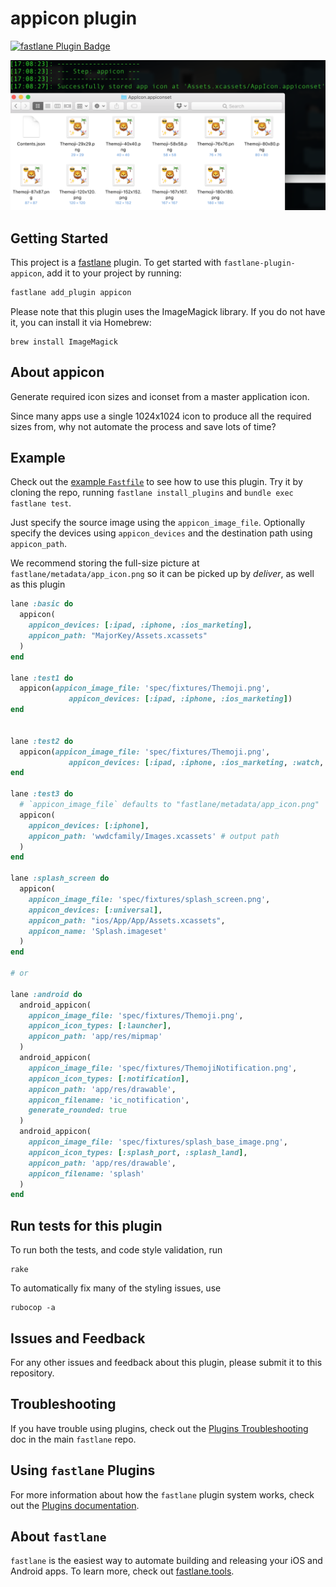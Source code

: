 # appicon plugin

[![fastlane Plugin Badge](https://rawcdn.githack.com/fastlane/fastlane/master/fastlane/assets/plugin-badge.svg)](https://rubygems.org/gems/fastlane-plugin-appicon)

![Demo image](demo.png)

## Getting Started

This project is a [fastlane](https://github.com/fastlane/fastlane) plugin. To get started with `fastlane-plugin-appicon`, add it to your project by running:

```bash
fastlane add_plugin appicon
```

Please note that this plugin uses the ImageMagick library. If you do not have it, you can install it via Homebrew:

```
brew install ImageMagick
```

## About appicon

Generate required icon sizes and iconset from a master application icon.

Since many apps use a single 1024x1024 icon to produce all the required sizes from, why not automate the process and save lots of time?

## Example

Check out the [example `Fastfile`](fastlane/Fastfile) to see how to use this plugin. Try it by cloning the repo, running `fastlane install_plugins` and `bundle exec fastlane test`.

Just specify the source image using the `appicon_image_file`. Optionally specify the devices using `appicon_devices` and the destination path using `appicon_path`.

We recommend storing the full-size picture at `fastlane/metadata/app_icon.png` so it can be picked up by _deliver_, as well as this plugin

```ruby
lane :basic do
  appicon(
    appicon_devices: [:ipad, :iphone, :ios_marketing],
    appicon_path: "MajorKey/Assets.xcassets"
  )
end

lane :test1 do
  appicon(appicon_image_file: 'spec/fixtures/Themoji.png',
             appicon_devices: [:ipad, :iphone, :ios_marketing])
end


lane :test2 do
  appicon(appicon_image_file: 'spec/fixtures/Themoji.png',
             appicon_devices: [:ipad, :iphone, :ios_marketing, :watch, :watch_marketing])
end

lane :test3 do
  # `appicon_image_file` defaults to "fastlane/metadata/app_icon.png"
  appicon(
    appicon_devices: [:iphone],
    appicon_path: 'wwdcfamily/Images.xcassets' # output path
  )
end

lane :splash_screen do
  appicon(
    appicon_image_file: 'spec/fixtures/splash_screen.png',
    appicon_devices: [:universal],
    appicon_path: "ios/App/App/Assets.xcassets",
    appicon_name: 'Splash.imageset'
  )
end

# or

lane :android do
  android_appicon(
    appicon_image_file: 'spec/fixtures/Themoji.png',
    appicon_icon_types: [:launcher],
    appicon_path: 'app/res/mipmap'
  )
  android_appicon(
    appicon_image_file: 'spec/fixtures/ThemojiNotification.png',
    appicon_icon_types: [:notification],
    appicon_path: 'app/res/drawable',
    appicon_filename: 'ic_notification',
    generate_rounded: true
  )
  android_appicon(
    appicon_image_file: 'spec/fixtures/splash_base_image.png',
    appicon_icon_types: [:splash_port, :splash_land],
    appicon_path: 'app/res/drawable',
    appicon_filename: 'splash'
  )
end
```

## Run tests for this plugin

To run both the tests, and code style validation, run

```
rake
```

To automatically fix many of the styling issues, use
```
rubocop -a
```

## Issues and Feedback

For any other issues and feedback about this plugin, please submit it to this repository.

## Troubleshooting

If you have trouble using plugins, check out the [Plugins Troubleshooting](https://github.com/fastlane/fastlane/blob/master/fastlane/docs/PluginsTroubleshooting.md) doc in the main `fastlane` repo.

## Using `fastlane` Plugins

For more information about how the `fastlane` plugin system works, check out the [Plugins documentation](https://docs.fastlane.tools/plugins/create-plugin/).

## About `fastlane`

`fastlane` is the easiest way to automate building and releasing your iOS and Android apps. To learn more, check out [fastlane.tools](https://fastlane.tools).
